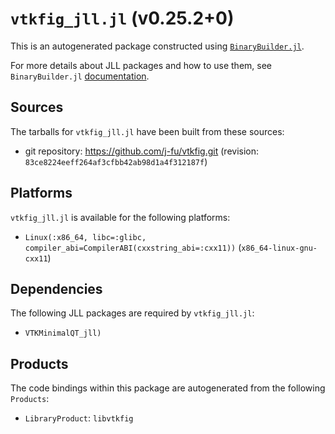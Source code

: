 # `vtkfig_jll.jl` (v0.25.2+0)

This is an autogenerated package constructed using [`BinaryBuilder.jl`](https://github.com/JuliaPackaging/BinaryBuilder.jl).

For more details about JLL packages and how to use them, see `BinaryBuilder.jl` [documentation](https://juliapackaging.github.io/BinaryBuilder.jl/dev/jll/).

## Sources

The tarballs for `vtkfig_jll.jl` have been built from these sources:

* git repository: https://github.com/j-fu/vtkfig.git (revision: `83ce8224eeff264af3cfbb42ab98d1a4f312187f`)

## Platforms

`vtkfig_jll.jl` is available for the following platforms:

* `Linux(:x86_64, libc=:glibc, compiler_abi=CompilerABI(cxxstring_abi=:cxx11))` (`x86_64-linux-gnu-cxx11`)

## Dependencies

The following JLL packages are required by `vtkfig_jll.jl`:

* `VTKMinimalQT_jll)`

## Products

The code bindings within this package are autogenerated from the following `Products`:

* `LibraryProduct`: `libvtkfig`
